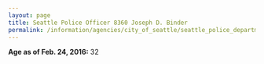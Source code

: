 ```yaml
---
layout: page
title: Seattle Police Officer 8360 Joseph D. Binder
permalink: /information/agencies/city_of_seattle/seattle_police_department/copbook/8360/
---
```


**Age as of Feb. 24, 2016:** 32
